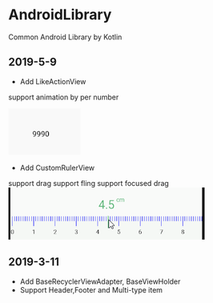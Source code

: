 # AndroidLibrary
Common Android Library by Kotlin

## 2019-5-9
* Add LikeActionView

support animation by per number

![LikeAction](https://github.com/codingWz/AndroidLibrary/blob/master/EasyTest/examplePictures/LikeActionView.gif)
* Add CustomRulerView

support drag
support fling
support focused drag
![CustomRuler](https://github.com/codingWz/AndroidLibrary/blob/master/EasyTest/examplePictures/CustomRuler.gif)

## 2019-3-11
* Add BaseRecyclerViewAdapter, BaseViewHolder
* Support Header,Footer and Multi-type item

